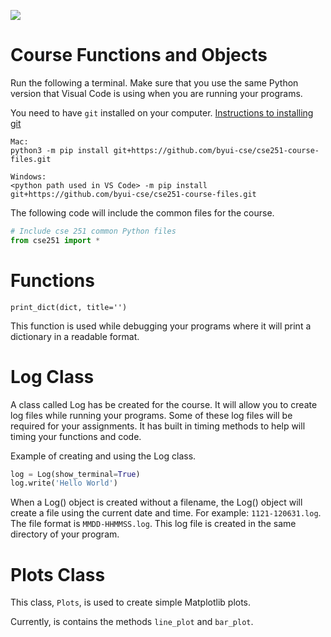 ![](../site/banner.png)

# Course Functions and Objects

Run the following a terminal.  Make sure that you use the same Python version that Visual Code is using when you are running your programs.

You need to have `git` installed on your computer. [Instructions to installing git](https://git-scm.com/book/en/v2/Getting-Started-Installing-Git)

```
Mac:
python3 -m pip install git+https://github.com/byui-cse/cse251-course-files.git

Windows:
<python path used in VS Code> -m pip install git+https://github.com/byui-cse/cse251-course-files.git
```

The following code will include the common files for the course.

```python
# Include cse 251 common Python files
from cse251 import *
```

# Functions

`print_dict(dict, title='')`

This function is used while debugging your programs where it will print a dictionary in a readable format.


# Log Class

A class called Log has be created for the course.  It will allow you to create log files while running your programs.  Some of these log files will be required for your assignments.  It has built in timing methods to help will timing your functions and code.  


Example of creating and using the Log class.

```python
log = Log(show_terminal=True)
log.write('Hello World')
```

When a Log() object is created without a filename, the Log() object will create a file using the current date and time. For example: `1121-120631.log`.  The file format is `MMDD-HHMMSS.log`.  This log file is created in the same directory of your program.

# Plots Class

This class, `Plots`, is used to create simple Matplotlib plots.

Currently, is contains the methods `line_plot` and `bar_plot`.